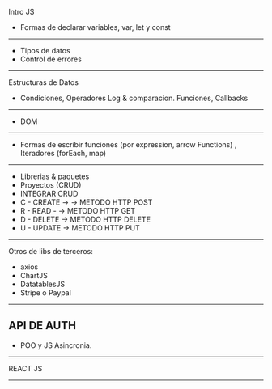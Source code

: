 
Intro JS
- Formas de declarar variables, var, let y const
---------
- Tipos de datos
- Control de errores
-------------------
Estructuras de Datos
- Condiciones, Operadores Log & comparacion. Funciones, Callbacks 
--------------
- DOM
-------------
- Formas de escribir funciones (por expression, arrow Functions)
, Iteradores (forEach, map)

------------
- Librerias & paquetes
- Proyectos (CRUD)
- INTEGRAR CRUD
- C - CREATE -> -> METODO HTTP POST
- R - READ - -> METODO HTTP GET
- D - DELETE -> METODO HTTP DELETE
- U - UPDATE -> METODO HTTP PUT
----
Otros de libs de terceros:
- axios
- ChartJS
- DatatablesJS
- Stripe o Paypal
---------------------
API DE AUTH
----------------
- POO y JS Asincronia.
-----------------------------------------------------------------

REACT JS

-------------------------------------------------